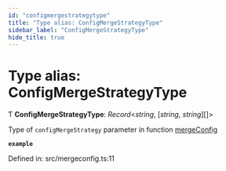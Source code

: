 ```yaml
---
id: "configmergestrategytype"
title: "Type alias: ConfigMergeStrategyType"
sidebar_label: "ConfigMergeStrategyType"
hide_title: true
---
```


# Type alias: ConfigMergeStrategyType

Ƭ **ConfigMergeStrategyType**: *Record*<*string*, [*string*, *string*][]\>

Type of `configMergeStrategy` parameter in function [mergeConfig](../functions/mergeconfig.md)

**`example`** 

Defined in: src/mergeconfig.ts:11
